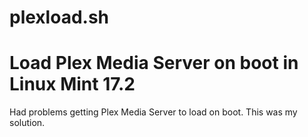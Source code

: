 # plexload.sh
# Load Plex Media Server on boot in Linux Mint 17.2

Had problems getting Plex Media Server to load on boot. This was my solution.
